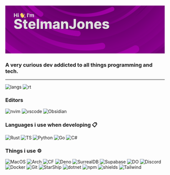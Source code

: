 ![Header](./highres_header.png)

<!--
**StelmanJones/StelmanJones** is a ✨ _special_ ✨ repository because its `README.md` (this file) appears on your GitHub profile.

Here are some ideas to get you started:

- 🔭 I’m currently working on ...
- 🌱 I’m currently learning ...
- 👯 I’m looking to collaborate on ...
- 🤔 I’m looking for help with ...
- 💬 Ask me about ...
- 📫 How to reach me: ...
- 😄 Pronouns: ...
- ⚡ Fun fact: ...
-->


### A very curious dev addicted to all things programming and tech.

---

![langs](https://github-readme-stats.vercel.app/api/top-langs/?username=StelmanJones&theme=dracula) ![rt](https://github-readme-stats-git-masterrstaa-rickstaa.vercel.app/api?username=StelmanJones&theme=dracula)

### Editors
![nvim](https://img.shields.io/badge/Neovim-57A143.svg?style=for-the-badge&logo=Neovim&logoColor=white) ![vscode](https://img.shields.io/badge/Visual%20Studio%20Code-007ACC.svg?style=for-the-badge&logo=Visual-Studio-Code&logoColor=white) ![Obsidian](https://img.shields.io/badge/Obsidian-483699.svg?style=for-the-badge&logo=Obsidian&logoColor=white)



### Languages i use when developing 📋

![Rust](https://img.shields.io/badge/Rust-F46624.svg?style=for-the-badge&logo=Rust&logoColor=white) ![TS](https://img.shields.io/badge/TypeScript-3178C6.svg?style=for-the-badge&logo=TypeScript&logoColor=white) ![Python](https://img.shields.io/badge/Python-FFD43B?style=for-the-badge&logo=python&logoColor=blue) ![Go](	https://img.shields.io/badge/Go-00ADD8?style=for-the-badge&logo=go&logoColor=white) ![C#](https://img.shields.io/badge/C%20Sharp-239120.svg?style=for-the-badge&logo=C-Sharp&logoColor=white)


### Things i use ⚙️

![MacOS](https://img.shields.io/badge/mac%20os-000000?style=for-the-badge&logo=apple&logoColor=white) ![Arch](https://img.shields.io/badge/Arch%20Linux-1793D1.svg?style=for-the-badge&logo=Arch-Linux&logoColor=white) ![CF](https://img.shields.io/badge/Cloudflare-F38020.svg?style=for-the-badge&logo=Cloudflare&logoColor=white) ![Deno](https://img.shields.io/badge/Deno-FFFFFF.svg?style=for-the-badge&logo=Deno&logoColor=black) ![SurrealDB](https://img.shields.io/badge/SurrealDB-FF00A0.svg?style=for-the-badge&logo=SurrealDB&logoColor=white) ![Supabase](https://img.shields.io/badge/Supabase-3ECF8E.svg?style=for-the-badge&logo=Supabase&logoColor=white) ![DO](https://img.shields.io/badge/DigitalOcean-0080FF.svg?style=for-the-badge&logo=DigitalOcean&logoColor=white) ![Discord](https://img.shields.io/badge/Discord-5865F2.svg?style=for-the-badge&logo=Discord&logoColor=white) ![Docker](https://img.shields.io/badge/Docker-2496ED.svg?style=for-the-badge&logo=Docker&logoColor=white) 
![Git](https://img.shields.io/badge/Git-F05032.svg?style=for-the-badge&logo=Git&logoColor=white) ![StarShip](https://img.shields.io/badge/starship-DD0B78?style=for-the-badge&logo=starship&logoColor=white) ![dotnet](https://img.shields.io/badge/.NET-512BD4.svg?style=for-the-badge&logo=dotnet&logoColor=white) ![npm](https://img.shields.io/badge/npm-CB3837.svg?style=for-the-badge&logo=npm&logoColor=white) ![shields](https://img.shields.io/badge/Shields.io-000000.svg?style=for-the-badge&logo=shieldsdotio&logoColor=white) ![Tailwind](https://img.shields.io/badge/Tailwind%20CSS-06B6D4.svg?style=for-the-badge&logo=Tailwind-CSS&logoColor=white) ![]()
